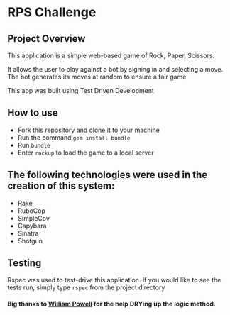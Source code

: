 RPS Challenge
==================

 ## Project Overview ##

 This application is a simple web-based game of Rock, Paper, Scissors.

 It allows the user to play against a bot by signing in and selecting a move.
 The bot generates its moves at random to ensure a fair game.

This app was built using Test Driven Development

 ## How to use ##
 + Fork this repository and clone it to your machine
 + Run the command ``` gem install bundle ```
 + Run ``` bundle ```
 + Enter ``` rackup ``` to load the game to a local server

 ## The following technologies were used in the creation of this system: ##
 + Rake
 + RuboCop
 + SimpleCov
 + Capybara
 + Sinatra
 + Shotgun

 ## Testing ##
 Rspec was used to test-drive this application.
 If you would like to see the tests run, simply type
 ``` rspec ```
 from the project directory

 #### Big thanks to [William Powell](https://github.com/williampowell92) for the help DRYing up the logic method. ####
